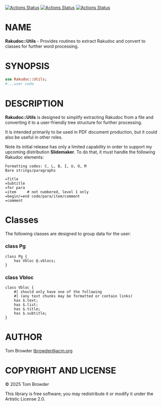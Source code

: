 [![Actions Status](https://github.com/tbrowder/RakuDoc-Utils/actions/workflows/linux.yml/badge.svg)](https://github.com/tbrowder/RakuDoc-Utils/actions) [![Actions Status](https://github.com/tbrowder/RakuDoc-Utils/actions/workflows/macos.yml/badge.svg)](https://github.com/tbrowder/RakuDoc-Utils/actions) [![Actions Status](https://github.com/tbrowder/RakuDoc-Utils/actions/workflows/windows.yml/badge.svg)](https://github.com/tbrowder/RakuDoc-Utils/actions)

NAME
====

**Rakudoc::Utils** - Provides routines to extract Rakudoc and convert to classes for further word processing.

SYNOPSIS
========

```raku
use Rakudoc::Utils;
#...user code
```

DESCRIPTION
===========

**Rakudoc::Utils** is designed to simplify extracting Rakudoc from a file and converting it to a user-friendly tree structure for further processing.

It is intended primarily to be used in PDF document production, but it could also be useful in other roles.

Note its initial release has only a limited capability in order to support my upcoming distribution **Slidemaker**. To do that, it must handle the following Rakudoc elements:

    Formatting codes: C, L, B, I, U, O, M
    Bare strings/paragraphs

    =Title
    =Subtitle
    =for para
    =item     # not numbered, level 1 only
    =begin/=end code/para/item/comment
    =comment

Classes
=======

The following classes are designed to group data for the user:

### class Pg

    class Pg {
        has Vbloc @.vblocs;
    }

### class Vbloc

    class Vbloc {
        #| should only have one of the following
        #| (any text chunks may be formatted or contain links)
        has $.text; 
        has $.list;
        has $.title;
        has $.subtitle;
    }

AUTHOR
======

Tom Browder <tbrowder@acm.org>

COPYRIGHT AND LICENSE
=====================

© 2025 Tom Browder

This library is free software; you may redistribute it or modify it under the Artistic License 2.0.

